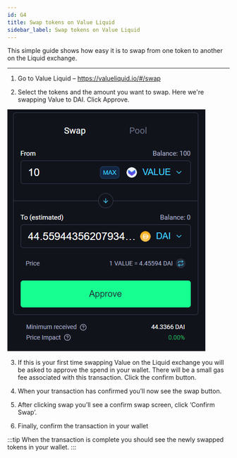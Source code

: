 ```yaml
---
id: G4
title: Swap tokens on Value Liquid
sidebar_label: Swap tokens on Value Liquid
---
```


This simple guide shows how easy it is to swap from one token to another on the Liquid exchange.

---

1. Go to Value Liquid – https://valueliquid.io/#/swap​

2. Select the tokens and the amount you want to swap. Here we're swapping Value to DAI. Click Approve.

![Guide](img/g41.png)

3. If this is your first time swapping Value on the Liquid exchange you will be asked to approve the spend in your wallet. There will be a small gas fee associated with this transaction. Click the confirm button.

4. When your transaction has confirmed you’ll now see the swap button.

5. After clicking swap you’ll see a confirm swap screen, click ‘Confirm Swap’.

6. Finally, confirm the transaction in your wallet

:::tip
When the transaction is complete you should see the newly swapped tokens in your wallet.
:::
